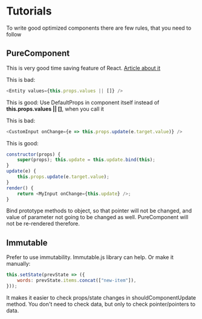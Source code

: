 # Tutorials

To write good optimized components there are few rules, that you need to follow

## PureComponent

This is very good time saving feature of React. [Article about it](https://habr.com/company/redmadrobot/blog/318222/)

This is bad:

```javascript
<Entity values={this.props.values || []} />
```

This is good:
Use DefaultProps in component itself instead of **this.props.values || []**,
when you call it

This is bad:

```javascript
<CustomInput onChange={e => this.props.update(e.target.value)} />
```

This is good:

```javascript
constructor(props) {
    super(props); this.update = this.update.bind(this);
}
update(e) {
    this.props.update(e.target.value);
}
render() {
    return <MyInput onChange={this.update} />;
}
```

Bind prototype methods to object, so that pointer will not be changed, and value
of parameter not going to be changed as well. PureComponent will not be
re-rendered therefore.

## Immutable

Prefer to use immutability. Immutable.js library can help. Or make it manually:

```javascript
this.setState(prevState => ({
	words: prevState.items.concat(["new-item"]),
}));
```

It makes it easier to check props/state changes in shouldComponentUpdate method.
You don't need to check data, but only to check pointer/pointers to data.
